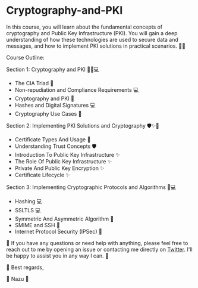 # Cryptography-and-PKI
In this course, you will learn about the fundamental concepts of cryptography and Public Key Infrastructure (PKI). You will gain a deep understanding of how these technologies are used to secure data and messages, and how to implement PKI solutions in practical scenarios. 🥳🎁

Course Outline:

Section 1: Cryptography and PKI 🚀🔐💻
- The CIA Triad 🔐 
- Non-repudiation and Compliance Requirements 💻
- Cryptography and PKI 🚀 
- Hashes and Digital Signatures 💻 
- Cryptography Use Cases 🚀 

Section 2: Implementing PKI Solutions and Cryptography 🛡️✨🍄
- Certificate Types And Usage 🍄
- Understanding Trust Concepts 🛡️
- Introduction To Public Key Infrastructure ✨
- The Role Of Public Key Infrastructure ✨
- Private And Public Key Encryption ✨
- Certificate Lifecycle ✨ 

Section 3: Implementing Cryptographic Protocols and Algorithms 🔐💻
- Hashing 💻 
- SSLTLS 💻 
- Symmetric And Asymmetric Algorithm 🔐 
- SMIME and SSH 🔐
- Internet Protocol Security (IPSec) 🔐

🌟 If you have any questions or need help with anything, please feel free to reach out to me by opening an issue or contacting me directly on [Twitter](https://twitter.com/mrnazu_/). I'll be happy to assist you in any way I can. 🌟

🎉 Best regards,

🌠 Nazu 🌠

